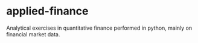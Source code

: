 # applied-finance
Analytical exercises in quantitative finance performed in python, mainly on financial market data.
